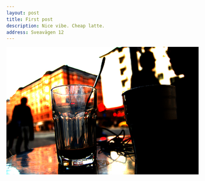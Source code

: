 ```yaml
---
layout: post
title: First post
description: Nice vibe. Cheap latte.
address: Sveavägen 12
---
```


![Fik](photos/example.jpg)
